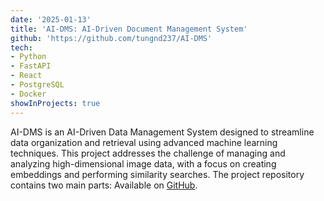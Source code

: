 ```yaml
---
date: '2025-01-13'
title: 'AI-DMS: AI-Driven Document Management System'
github: 'https://github.com/tungnd237/AI-DMS'
tech:
- Python
- FastAPI
- React
- PostgreSQL
- Docker
showInProjects: true
---
```


AI-DMS is an AI-Driven Data Management System designed to streamline data organization and retrieval using advanced machine learning techniques. This project addresses the challenge of managing and analyzing high-dimensional image data, with a focus on creating embeddings and performing similarity searches. The project repository contains two main parts:
Available on [GitHub](https://github.com/tungnd237/AI-DMS).
